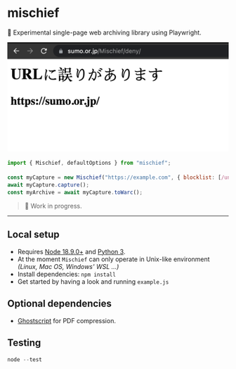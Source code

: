 # mischief
🥸 Experimental single-page web archiving library using Playwright. 

![](mischief.png)

```javascript
import { Mischief, defaultOptions } from "mischief";

const myCapture = new Mischief("https://example.com", { blocklist: [/unsafedomain.com/, ...defaultOptions.blocklist] });
await myCapture.capture();
const myArchive = await myCapture.toWarc();
```

> 🚧 Work in progress.

---

## Local setup
- Requires [Node 18.9.0+](https://nodejs.org/en/) and [Python 3](https://www.python.org/). 
- At the moment `Mischief` can only operate in Unix-like environment _(Linux, Mac OS, Windows' WSL ...)_
- Install dependencies: `npm install`
- Get started by having a look and running `example.js`

## Optional dependencies
- [Ghostscript](https://www.ghostscript.com/) for PDF compression.

## Testing
``` javascript
node --test
```
